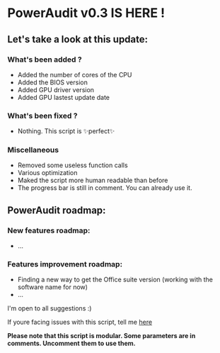 # PowerAudit v0.3 IS HERE !
## Let's take a look at this update:

### What's been added ?
  - Added the number of cores of the CPU
  - Added the BIOS version
  - Added GPU driver version
  - Added GPU lastest update date

### What's been fixed ?  
  - Nothing. This script is ✨perfect✨

### Miscellaneous  
  - Removed some useless function calls
  - Various optimization
  - Maked the script more human readable than before
  - The progress bar is still in comment. You can already use it.



## PowerAudit roadmap:

### New features roadmap:
- ...

### Features improvement roadmap:
- Finding a new way to get the Office suite version (working with the software name for now)
- ...

I'm open to all suggestions :)

If youre facing issues with this script, tell me [here](https://github.com/Yelodress/PowerShell-Audit-Tool/issues)

**Please note that this script is modular. Some parameters are in comments. Uncomment them to use them.**
